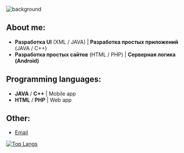 ![background](https://blogger.googleusercontent.com/img/b/R29vZ2xl/AVvXsEgo6ZZHuns-ra6qXugYhDCL8KrlOdpFLNlTAfc0UE9n48b7N-BWfRO4Ex0uCvT2ydIacdZPZLtAElzhj_d79-Aunwv92r0INgvjH_PDLfeWzs7j4ZfVbMshwYW9lOemdUQz8nr0YE3L-MDyggFpnB4_UDBpUyQcsDH_yQ6Mrcn8t_vQiYSUFBhIiS2S/s1600/Android-IO22AndroidDevRecap_Header.png)

## About me:

- **Разработка UI** (XML / JAVA) | **Разработка простых приложений** (JAVA / C++)
- **Разработка простых сайтов** (HTML / PHP) | **Серверная логика (Android)**

## Programming languages:
- **JAVA** / **C++** | Mobile app
- **HTML** / **PHP** | Web app

## Other:

- [Email](mailto:mitkonogit@gmail.com)

[![Top Langs](https://github-readme-stats.vercel.app/api/top-langs/?username=DKonoGit&layout=compact)](https://github.com/anuraghazra/github-readme-stats)
